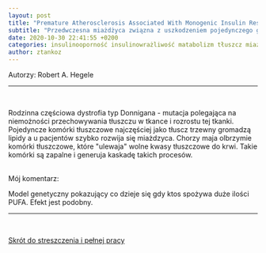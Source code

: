 ```yaml
---
layout: post
title: "Premature Atherosclerosis Associated With Monogenic Insulin Resistance"
subtitle: "Przedwczesna miażdżyca związna z uszkodzeniem pojedynczego genu"
date: 2020-10-30 22:41:55 +0200
categories: insulinooporność insulinowrażliwość matabolizm tłuszcz miażdżyca
author: ztankoz
---
```


Autorzy: Robert A. Hegele

<hr>
<br>

Rodzinna częściowa dystrofia typ Donnigana - mutacja polegająca na niemożności przechowywania tłuszczu w tkance i rozrostu tej tkanki. Pojedyncze komórki tłuszczowe najczęściej jako tłuscz trzewny gromadzą lipidy a u pacjentów szybko rozwija się miażdzyca.
Chorzy maja olbrzymie komórki tłuszczowe, które "ulewaja" wolne kwasy tłuszczowe do krwi. Takie komórki są zapalne i generuja kaskadę takich procesów.

<br>
Mój komentarz:

Model genetyczny pokazujący co dzieje się gdy ktos spożywa duże ilości PUFA. Efekt jest podobny.

<hr>
<br>

[Skrót do streszczenia i pełnej pracy](https://www.ahajournals.org/doi/10.1161/01.cir.103.18.2225?url_ver=Z39.88-2003&rfr_id=ori:rid:crossref.org&rfr_dat=cr_pub%20%200pubmed)
